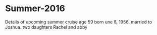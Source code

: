 # Summer-2016
Details of upcoming summer cruise
age 59 born une 6, 1956.  married to Joshua.  two daughters Rachel and abby
